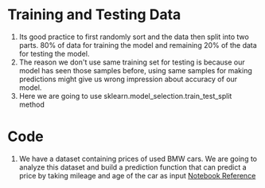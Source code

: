 # Training and Testing Data

1. Its good practice to first randomly sort and the data then split into two parts. 80% of data for training the model and remaining 20% of the data for testing the model.
2. The reason we don't use same training set for testing is because our model has seen those samples before, using same samples for making predictions might give us wrong impression about accuracy of our model.
3. Here we are going to use sklearn.model_selection.train_test_split method

# Code
1. We have a dataset containing prices of used BMW cars. We are going to analyze this dataset and build a prediction function that can predict a price by taking mileage and age of the car as input
[Notebook Reference](Training_and_Testing_Data.ipynb)
